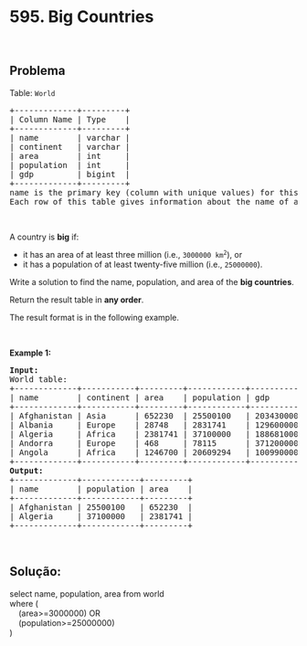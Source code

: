 <h1>595. Big Countries</h1>
&nbsp;
<h2>Problema</h2>
<div class="xFUwe" data-track-load="description_content">

Table: <code>World</code>
<pre>+-------------+---------+
| Column Name | Type    |
+-------------+---------+
| name        | varchar |
| continent   | varchar |
| area        | int     |
| population  | int     |
| gdp         | bigint  |
+-------------+---------+
name is the primary key (column with unique values) for this table.
Each row of this table gives information about the name of a country, the continent to which it belongs, its area, the population, and its GDP value.
</pre>
&nbsp;

A country is <strong>big</strong> if:
<ul>
 	<li>it has an area of at least three million (i.e., <code>3000000 km<sup>2</sup></code>), or</li>
 	<li>it has a population of at least twenty-five million (i.e., <code>25000000</code>).</li>
</ul>
Write a solution to find the name, population, and area of the <strong>big countries</strong>.

Return the result table in <strong>any order</strong>.

The result format is in the following example.

&nbsp;

<strong class="example">Example 1:</strong>
<pre><strong>Input:</strong> 
World table:
+-------------+-----------+---------+------------+--------------+
| name        | continent | area    | population | gdp          |
+-------------+-----------+---------+------------+--------------+
| Afghanistan | Asia      | 652230  | 25500100   | 20343000000  |
| Albania     | Europe    | 28748   | 2831741    | 12960000000  |
| Algeria     | Africa    | 2381741 | 37100000   | 188681000000 |
| Andorra     | Europe    | 468     | 78115      | 3712000000   |
| Angola      | Africa    | 1246700 | 20609294   | 100990000000 |
+-------------+-----------+---------+------------+--------------+
<strong>Output:</strong> 
+-------------+------------+---------+
| name        | population | area    |
+-------------+------------+---------+
| Afghanistan | 25500100   | 652230  |
| Algeria     | 37100000   | 2381741 |
+-------------+------------+---------+
</pre>
</div>
</br>
<h2>Solução:</h2>
<div>
<div>
<div>
<div>
<div>select name, population, area from world</div>
<div>where (</div>
<div>    (area&gt;=3000000) OR</div>
<div>    (population&gt;=25000000)</div>
<div>)</div>
</div>
</div>
<div></div>
</div>
</div>
